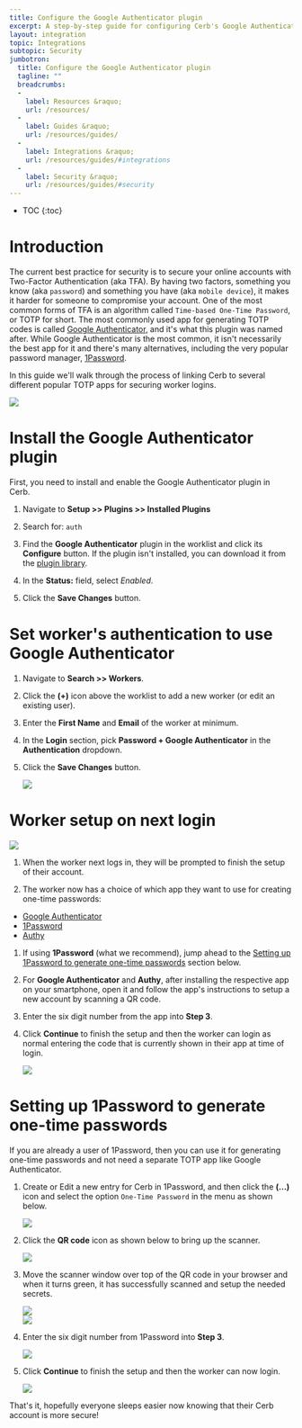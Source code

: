 ```yaml
---
title: Configure the Google Authenticator plugin
excerpt: A step-by-step guide for configuring Cerb's Google Authenticator plugin to secure worker accounts
layout: integration
topic: Integrations
subtopic: Security
jumbotron:
  title: Configure the Google Authenticator plugin
  tagline: ""
  breadcrumbs:
  -
    label: Resources &raquo;
    url: /resources/
  -
    label: Guides &raquo;
    url: /resources/guides/
  -
    label: Integrations &raquo;
    url: /resources/guides/#integrations
  -
    label: Security &raquo;
    url: /resources/guides/#security
---
```


* TOC
{:toc}

# Introduction

The current best practice for security is to secure your online accounts with Two-Factor Authentication (aka TFA). By having two factors,
something you know (aka `password`) and something you have (aka `mobile device`), it makes it harder for someone to compromise
your account. One of the most common forms of TFA is an algorithm called `Time-based One-Time Password`, or TOTP for short. The most commonly
used app for generating TOTP codes is called [Google Authenticator](http://m.google.com/authenticator), and it's what this plugin was named
after. While Google Authenticator is the most common, it isn't necessarily the best app for it and there's many alternatives, including the very
popular password manager, [1Password](https://1password.com).

In this guide we'll walk through the process of linking Cerb to several different popular TOTP apps for securing worker logins.

<div class="cerb-screenshot">
<img src="/assets/images/guides/totp/plugin/cerb-and-google-auth.png" class="screenshot">
</div>

# Install the Google Authenticator plugin

First, you need to install and enable the Google Authenticator plugin in Cerb.

1. Navigate to **Setup >> Plugins >> Installed Plugins**

1. Search for: `auth`

1. Find the **Google Authenticator** plugin in the worklist and click its **Configure** button.  If the plugin isn't installed, you can download it from the [plugin library](/docs/plugins#library).

1. In the **Status:** field, select _Enabled_.

1. Click the **Save Changes** button.

# Set worker's authentication to use Google Authenticator

1. Navigate to **Search >> Workers**.

1. Click the **(+)** icon above the worklist to add a new worker (or edit an existing user).

1. Enter the **First Name** and **Email** of the worker at minimum.

1. In the **Login** section, pick **Password + Google Authenticator** in the **Authentication** dropdown.

1. Click the **Save Changes** button.

    <div class="cerb-screenshot">
    <img src="/assets/images/guides/totp/plugin/worker-login-auth.png" class="screenshot">
    </div>

# Worker setup on next login

<div class="cerb-screenshot">
<img src="/assets/images/guides/totp/plugin/cerb-account-setup.png" class="screenshot">
</div>

1. When the worker next logs in, they will be prompted to finish the setup of their account.

1. The worker now has a choice of which app they want to use for creating one-time passwords:
- [Google Authenticator](http://m.google.com/authenticator)
- [1Password](https://1password.com)
- [Authy](https://authy.com/download/)

1. If using **1Password** (what we recommend), jump ahead to the [Setting up 1Password to generate one-time passwords](#setting-up-1password-to-generate-one-time-passwords) section below.

1. For **Google Authenticator** and **Authy**, after installing the respective app on your smartphone, open it and follow the app's instructions to setup a new account by scanning a QR code.

1. Enter the six digit number from the app into **Step 3**.

1. Click **Continue** to finish the setup and then the worker can login as normal entering the code that is currently shown in their app at time of login.

    <div class="cerb-screenshot">
    <img src="/assets/images/guides/totp/plugin/totp-login-form.png" class="screenshot">
    </div>

# Setting up 1Password to generate one-time passwords

If you are already a user of 1Password, then you can use it for generating one-time passwords and not need a separate TOTP app like Google Authenticator.

1. Create or Edit a new entry for Cerb in 1Password, and then click the **(...)** icon and select the option `One-Time Password` in the menu as shown below.

    <div class="cerb-screenshot">
    <img src="/assets/images/guides/totp/plugin/1password-otp.png" class="screenshot">
    </div>

1. Click the **QR code** icon as shown below to bring up the scanner.

    <div class="cerb-screenshot">
    <img src="/assets/images/guides/totp/plugin/1password-qrcode-start.png" class="screenshot">
    </div>

1. Move the scanner window over top of the QR code in your browser and when it turns green, it has successfully scanned and setup the needed secrets.

    <div class="cerb-screenshot">
    <img src="/assets/images/guides/totp/plugin/1password-qrcode-scan.png" class="screenshot">
    </div>

    <div class="cerb-screenshot">
    <img src="/assets/images/guides/totp/plugin/1password-qrcode-success.png" class="screenshot">
    </div>

1. Enter the six digit number from 1Password into **Step 3**.

    <div class="cerb-screenshot">
    <img src="/assets/images/guides/totp/plugin/1password-totp-display.png" class="screenshot">
    </div>

1. Click **Continue** to finish the setup and then the worker can now login.

    <div class="cerb-screenshot">
    <img src="/assets/images/guides/totp/plugin/totp-login-form.png" class="screenshot">
    </div>

That's it, hopefully everyone sleeps easier now knowing that their Cerb account is more secure!

